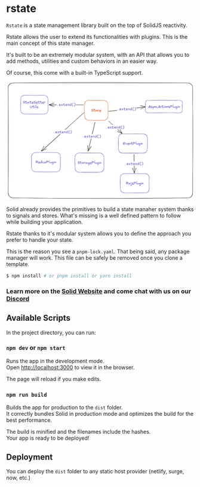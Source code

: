 # rstate

`Rstate` is a state management library built on the top of SolidJS reactivity.

Rstate allows the user to extend its functionalities with plugins. This is the main concept of this state manager. 

It's built to be an extremely modular system, with an API that allows you to add methods, utilities and custom behaviors in an easier way.

Of course, this come with a built-in TypeScript support.

![Plugin architecture](./plugin-architecture.png)

Solid already provides the primitives to build a state manaher system thanks to signals and stores. What's missing is a well defined pattern to follow while building your application.

Rstate thanks to it's modular system allows you to define the approach you prefer to handle your state.

This is the reason you see a `pnpm-lock.yaml`. That being said, any package manager will work. This file can be safely be removed once you clone a template.

```bash
$ npm install # or pnpm install or yarn install
```

### Learn more on the [Solid Website](https://solidjs.com) and come chat with us on our [Discord](https://discord.com/invite/solidjs)

## Available Scripts

In the project directory, you can run:

### `npm dev` or `npm start`

Runs the app in the development mode.<br>
Open [http://localhost:3000](http://localhost:3000) to view it in the browser.

The page will reload if you make edits.<br>

### `npm run build`

Builds the app for production to the `dist` folder.<br>
It correctly bundles Solid in production mode and optimizes the build for the best performance.

The build is minified and the filenames include the hashes.<br>
Your app is ready to be deployed!

## Deployment

You can deploy the `dist` folder to any static host provider (netlify, surge, now, etc.)
